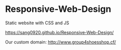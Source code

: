 # Responsive-Web-Design
Static website with CSS and JS

https://sang0920.github.io/Responsive-Web-Design/

Our custom domain: http://www.group4shoesshop.cf/
